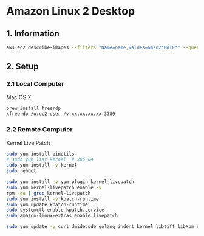 # Amazon Linux 2 Desktop

## 1. Information

```bash
aws ec2 describe-images --filters "Name=name,Values=amzn2*MATE*" --query "Images[*].[ImageId,Name,Description]"
```

## 2. Setup

### 2.1 Local Computer

Mac OS X

```bash
brew install freerdp
xfreerdp /u:ec2-user /v:xx.xx.xx.xx:3389
```

### 2.2 Remote Computer

Kernel Live Patch

```bash
sudo yum install binutils
# sudo yum list kernel  # x86_64
sudo yum install -y kernel
sudo reboot
```

```bash
sudo yum install -y yum-plugin-kernel-livepatch
sudo yum kernel-livepatch enable -y
rpm -qa | grep kernel-livepatch
sudo yum install -y kpatch-runtime
sudo yum update kpatch-runtime
sudo systemctl enable kpatch.service
sudo amazon-linux-extras enable livepatch
```

```bash
sudo yum update -y curl dmidecode golang indent kernel libtiff libXpm ncurses openssh openssl python
```
